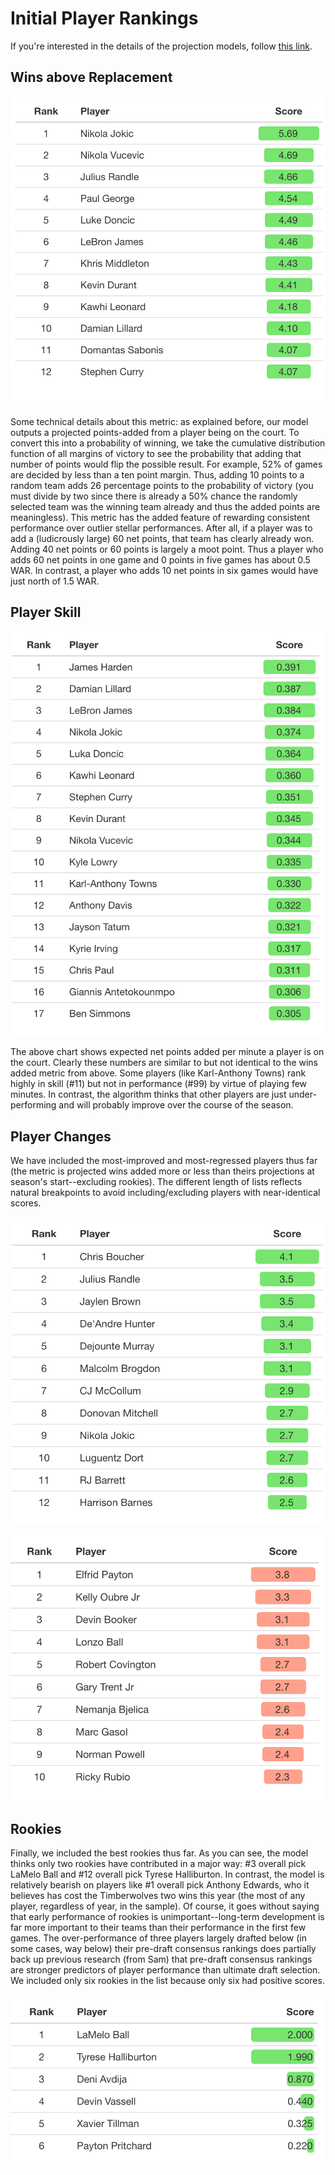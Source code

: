 # Initial Player Rankings

If you're interested in the details of the projection models, follow <a href="https://williamjackarnesen.github.io/nba-player-projections/methodology" title="Methodology">this link</a>.

## Wins above Replacement

![currentwar](https://github.com/williamjackarnesen/nba-player-projections/raw/main/images/current_war.png)

Some technical details about this metric: as explained before, our model outputs a projected points-added from a player being on the court. To convert this into a probability of winning, we take the cumulative distribution function of all margins of victory to see the probability that adding that number of points would flip the possible result. For example, 52% of games are decided by less than a ten point margin. Thus, adding 10 points to a random team adds 26 percentage points to the probability of victory (you must divide by two since there is already a 50% chance the randomly selected team was the winning team already and thus the added points are meaningless). This metric has the added feature of rewarding consistent performance over outlier stellar performances. After all, if a player was to add a (ludicrously large) 60 net points, that team has clearly already won. Adding 40 net points or 60 points is largely a moot point. Thus a player who adds 60 net points in one game and 0 points in five games has about 0.5 WAR. In contrast, a player who adds 10 net points in six games would have just north of 1.5 WAR.

## Player Skill
![playerskill](https://github.com/williamjackarnesen/nba-player-projections/raw/main/images/player_skill.png)

The above chart shows expected net points added per minute a player is on the court. Clearly these numbers are similar to but not identical to the wins added metric from above. Some players (like Karl-Anthony Towns) rank highly in skill (#11) but not in performance (#99) by virtue of playing few minutes. In contrast, the algorithm thinks that other players are just under-performing and will probably improve over the course of the season. 

## Player Changes
We have included the most-improved and most-regressed players thus far (the metric is projected wins added more or less than theirs projections at season's start--excluding rookies). The different length of lists reflects natural breakpoints to avoid including/excluding players with near-identical scores.

![playergain](https://github.com/williamjackarnesen/nba-player-projections/raw/main/images/Player_Gain.png)

![playerloss](https://github.com/williamjackarnesen/nba-player-projections/raw/main/images/Player_Loss.png)

## Rookies
Finally, we included the best rookies thus far. As you can see, the model thinks only two rookies have contributed in a major way: #3 overall pick LaMelo Ball and #12 overall pick Tyrese Halliburton. In contrast, the model is relatively bearish on players like #1 overall pick Anthony Edwards, who it believes has cost the Timberwolves two wins this year (the most of any player, regardless of year, in the sample). Of course, it goes without saying that early performance of rookies is unimportant--long-term development is far more important to their teams than their performance in the first few games. The over-performance of three players largely drafted below (in some cases, way below) their pre-draft consensus rankings does partially back up previous research (from Sam) that pre-draft consensus rankings are stronger predictors of player performance than ultimate draft selection.  We included only six rookies in the list because only six had positive scores. 
 
![playerloss](https://github.com/williamjackarnesen/nba-player-projections/raw/main/images/Rookies.png)


